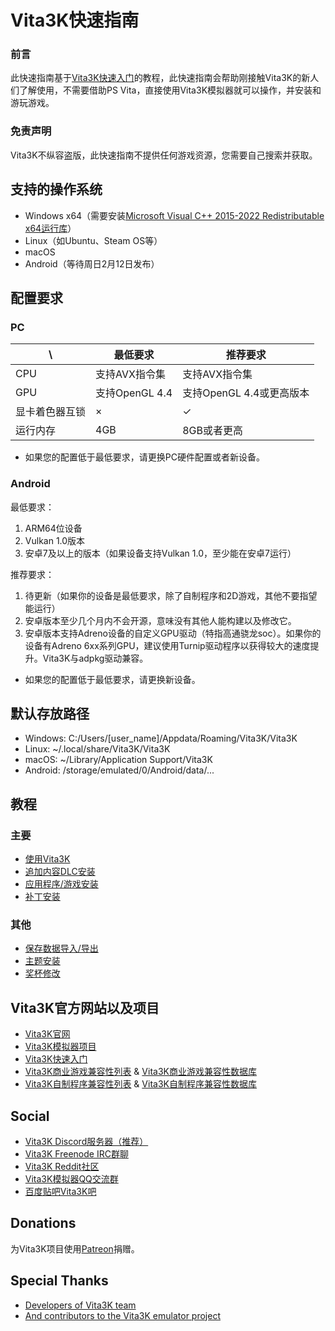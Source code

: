 # Vita3K快速指南

### 前言
此快速指南基于[Vita3K快速入门](https://vita3k.org/quickstart)的教程，此快速指南会帮助刚接触Vita3K的新人们了解使用，不需要借助PS Vita，直接使用Vita3K模拟器就可以操作，并安装和游玩游戏。

### 免责声明
Vita3K不纵容盗版，此快速指南不提供任何游戏资源，您需要自己搜索并获取。

## 支持的操作系统
- Windows x64（需要安装[Microsoft Visual C++ 2015-2022 Redistributable x64运行库](https://aka.ms/vs/17/release/vc_redist.x64.exe)）
- Linux（如Ubuntu、Steam OS等）
- macOS
- Android（等待周日2月12日发布）

## 配置要求
### PC

\ | 最低要求 | 推荐要求 
--- | --- | --- 
CPU | 支持AVX指令集 | 支持AVX指令集 
GPU | 支持OpenGL 4.4 | 支持OpenGL 4.4或更高版本 
显卡着色器互锁 | × | ✓ 
运行内存 | 4GB | 8GB或者更高 


- 如果您的配置低于最低要求，请更换PC硬件配置或者新设备。

### Android
最低要求：
1. ARM64位设备
2. Vulkan 1.0版本
3. 安卓7及以上的版本（如果设备支持Vulkan 1.0，至少能在安卓7运行）

推荐要求：
1. 待更新（如果你的设备是最低要求，除了自制程序和2D游戏，其他不要指望能运行）
2. 安卓版本至少几个月内不会开源，意味没有其他人能构建以及修改它。
3. 安卓版本支持Adreno设备的自定义GPU驱动（特指高通骁龙soc）。如果你的设备有Adreno 6xx系列GPU，建议使用Turnip驱动程序以获得较大的速度提升。Vita3K与adpkg驱动兼容。

- 如果您的配置低于最低要求，请更换新设备。

## 默认存放路径
- Windows: C:/Users/[user_name]/Appdata/Roaming/Vita3K/Vita3K
- Linux: ~/.local/share/Vita3K/Vita3K
- macOS: ~/Library/Application Support/Vita3K
- Android: /storage/emulated/0/Android/data/...

## 教程
### 主要
- [使用Vita3K](http://croden1999.github.io/Vita3K-quick-guide/README_USE_VITA3K)  
- [追加内容DLC安装](http://croden1999.github.io/Vita3K-quick-guide/README_ADDCONT)
- [应用程序/游戏安装](http://croden1999.github.io/Vita3K-quick-guide/README_APP)
- [补丁安装](http://croden1999.github.io/Vita3K-quick-guide/README_PATCH)

### 其他
- [保存数据导入/导出](http://croden1999.github.io/Vita3K-quick-guide/README_SAVEDATA)
- [主题安装](http://croden1999.github.io/Vita3K-quick-guide/README_THEME)
- [奖杯修改](http://croden1999.github.io/Vita3K-quick-guide/README_TROPHY)

## Vita3K官方网站以及项目
- [Vita3K官网](https://vita3k.org)
- [Vita3K模拟器项目](https://github.com/Vita3K/Vita3K)
- [Vita3K快速入门](https://vita3k.org/quickstart)
- [Vita3K商业游戏兼容性列表](https://vita3k.org/compatibility) & [Vita3K商业游戏兼容性数据库](https://github.com/Vita3K/compatibility/issues)
- [Vita3K自制程序兼容性列表](https://vita3k.org/compatibility-homebrew) & [Vita3K自制程序兼容性数据库](https://github.com/Vita3K/homebrew-compatibility/issues)

## Social
- [Vita3K Discord服务器（推荐）](https://discord.gg/MaWhJVH)
- [Vita3K Freenode IRC群聊](https://webchat.freenode.net/?channels=%23vita3k)
- [Vita3K Reddit社区](https://www.reddit.com/r/vita3k)
- [Vita3K模拟器QQ交流群](https://jq.qq.com/?_wv=1027&k=cg1vogjK)
- [百度贴吧Vita3K吧](https://tieba.baidu.com/f?kw=vita3k&fr=index)

## Donations
为Vita3K项目使用[Patreon](https://www.patreon.com/Vita3K)捐赠。

## Special Thanks
- [Developers of Vita3K team](https://github.com/Vita3K)
- [And contributors to the Vita3K emulator project](https://github.com/Vita3K/Vita3K/graphs/contributors)
